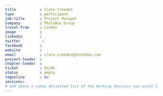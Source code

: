 ```yaml
---
title           : Clare Creeden
type            : participant
job-title       : Project Manager
company         : PhotoBox Group
travel-from     : London
image           :
linkedin        :
twitter          :
facebook        :
website         :
email           : clare.creeden@photobox.com 
project-leader  :
chapter-leader  :
ticket          : 5x24h
status          : empty
regonline       : No
sessions:
# add above a comma delimited list of the Working Sessions you would like to attend (use the session's title)
---
```


<!-- put more details about participant here -->
